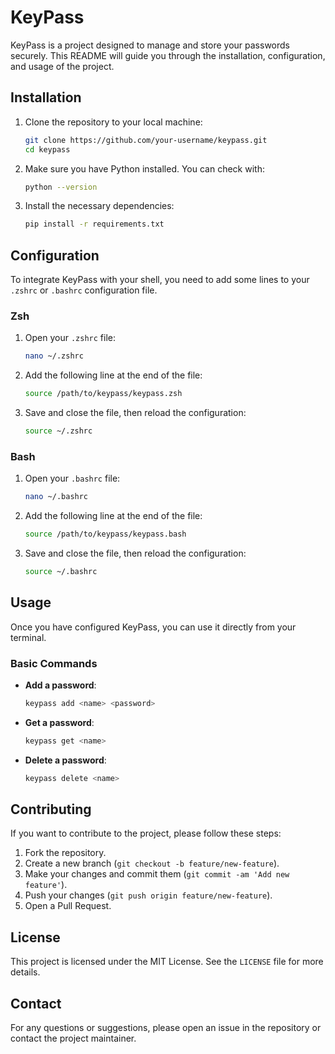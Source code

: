 # KeyPass

KeyPass is a project designed to manage and store your passwords securely. This README will guide you through the installation, configuration, and usage of the project.

## Installation

1. Clone the repository to your local machine:
    ```sh
    git clone https://github.com/your-username/keypass.git
    cd keypass
    ```

2. Make sure you have Python installed. You can check with:
    ```sh
    python --version
    ```

3. Install the necessary dependencies:
    ```sh
    pip install -r requirements.txt
    ```

## Configuration

To integrate KeyPass with your shell, you need to add some lines to your `.zshrc` or `.bashrc` configuration file.

### Zsh

1. Open your `.zshrc` file:
    ```sh
    nano ~/.zshrc
    ```

2. Add the following line at the end of the file:
    ```sh
    source /path/to/keypass/keypass.zsh
    ```

3. Save and close the file, then reload the configuration:
    ```sh
    source ~/.zshrc
    ```

### Bash

1. Open your `.bashrc` file:
    ```sh
    nano ~/.bashrc
    ```

2. Add the following line at the end of the file:
    ```sh
    source /path/to/keypass/keypass.bash
    ```

3. Save and close the file, then reload the configuration:
    ```sh
    source ~/.bashrc
    ```

## Usage

Once you have configured KeyPass, you can use it directly from your terminal.

### Basic Commands

- **Add a password**:
    ```sh
    keypass add <name> <password>
    ```

- **Get a password**:
    ```sh
    keypass get <name>
    ```

- **Delete a password**:
    ```sh
    keypass delete <name>
    ```

## Contributing

If you want to contribute to the project, please follow these steps:

1. Fork the repository.
2. Create a new branch (`git checkout -b feature/new-feature`).
3. Make your changes and commit them (`git commit -am 'Add new feature'`).
4. Push your changes (`git push origin feature/new-feature`).
5. Open a Pull Request.

## License

This project is licensed under the MIT License. See the `LICENSE` file for more details.

## Contact

For any questions or suggestions, please open an issue in the repository or contact the project maintainer.